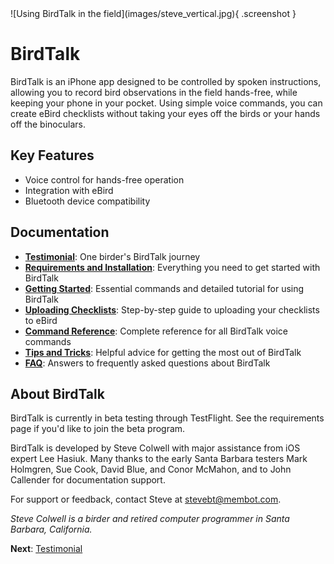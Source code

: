 <div class="image-container" markdown>
![Using BirdTalk in the field](images/steve_vertical.jpg){ .screenshot }
</div>

# BirdTalk

<div class="content-wrap" markdown="1">

BirdTalk is an iPhone app designed to be controlled by spoken instructions, allowing you to record bird observations in the field hands-free, while keeping your phone in your pocket. Using simple voice commands, you can create eBird checklists without taking your eyes off the birds or your hands off the binoculars.

## Key Features

- Voice control for hands-free operation
- Integration with eBird
- Bluetooth device compatibility

<div class="clear-floats"></div>

## Documentation

- **[Testimonial](testimonial.md)**: One birder's BirdTalk journey
- **[Requirements and Installation](installation/requirements-and-setup.md)**: Everything you need to get started with BirdTalk
- **[Getting Started](getting-started.md)**: Essential commands and detailed tutorial for using BirdTalk
- **[Uploading Checklists](uploading-checklists.md)**: Step-by-step guide to uploading your checklists to eBird
- **[Command Reference](commands/reference.md)**: Complete reference for all BirdTalk voice commands
- **[Tips and Tricks](tips-and-tricks.md)**: Helpful advice for getting the most out of BirdTalk
- **[FAQ](faq.md)**: Answers to frequently asked questions about BirdTalk

</div>

<div class="clear-floats"></div>

## About BirdTalk

BirdTalk is currently in beta testing through TestFlight. See the requirements page if you'd like to join the beta program.

BirdTalk is developed by Steve Colwell with major assistance from iOS expert Lee Hasiuk.  Many thanks to the early Santa Barbara testers Mark Holmgren, Sue Cook, David Blue, and Conor McMahon, and to John Callender for documentation support.

For support or feedback, contact Steve at [stevebt@membot.com](mailto:stevebt@membot.com).

<i>Steve Colwell is a birder and retired computer programmer in Santa Barbara, California.</i>

**Next**: [Testimonial](testimonial.md)

